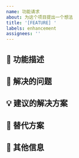 ```yaml
---
name: 功能请求
about: 为这个项目提出一个想法
title: '[FEATURE] '
labels: enhancement
assignees: ''
---
```


## 🎯 功能描述
<!-- 清晰简洁地描述你想要的功能 -->

## 🤔 解决的问题
<!-- 描述这个功能将解决什么问题或满足什么需求 -->

## 💡 建议的解决方案
<!-- 描述你想要的解决方案 -->

## 🔄 替代方案
<!-- 描述你考虑过的任何替代解决方案或功能 -->

## 📎 其他信息
<!-- 添加关于功能请求的任何其他上下文或截图 -->
